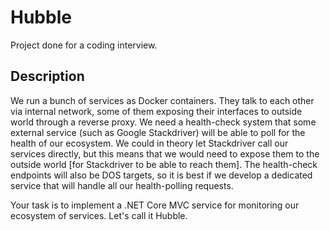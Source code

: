 ﻿# Hubble

Project done for a coding interview.

## Description
We run a bunch of services as Docker containers. They talk to each other via internal network, some of them exposing their interfaces to outside world through a reverse proxy. We need a health-check system that some external service (such as Google Stackdriver) will be able to poll for the health of our ecosystem. We could in theory let Stackdriver call our services directly, but this means that we would need to expose them to the outside world [for Stackdriver to be able to reach them]. The health-check endpoints will also be DOS targets, so it is best if we develop a dedicated service that will handle all our health-polling requests.

Your task is to implement a .NET Core MVC service for monitoring our ecosystem of services. Let's call it Hubble.